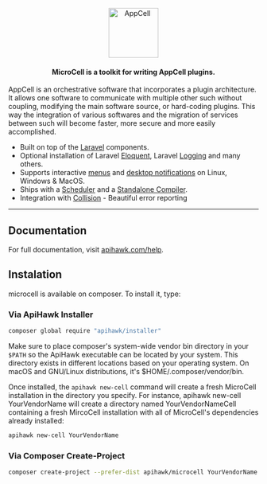 <p align="center">
    <img title="AppCell" height="100" src="https://cdn.apihawk.com/welcome-images/appcell.png" />
</p>


<h4> <center>MicroCell is a toolkit for writing AppCell plugins.</h4>


AppCell is an orchestrative software that incorporates a plugin architecture. It allows one software to communicate with multiple other such without coupling, modifying the main software source, or hard-coding plugins. This way the integration of various softwares and the migration of services between such will become faster, more secure and more easily accomplished.

- Built on top of the [Laravel](https://laravel.com) components.
- Optional installation of Laravel [Eloquent](https://laravel-zero.com/docs/database/), Laravel [Logging](https://laravel-zero.com/docs/logging/) and many others.
- Supports interactive [menus](https://laravel-zero.com/docs/build-interactive-menus/) and [desktop notifications](https://laravel-zero.com/docs/send-desktop-notifications/) on Linux, Windows & MacOS.
- Ships with a [Scheduler](https://laravel-zero.com/docs/task-scheduling/) and  a [Standalone Compiler](https://laravel-zero.com/docs/build-a-standalone-application/).
- Integration with [Collision](https://github.com/nunomaduro/collision) - Beautiful error reporting

------

## Documentation

For full documentation, visit [apihawk.com/help](https://www.apihawk.com/en/help/).

## Instalation

microcell is available on composer. To install it, type:

### Via ApiHawk Installer
```bash
composer global require "apihawk/installer"
```

Make sure to place composer's system-wide vendor bin directory in your `$PATH` so the ApiHawk executable can be located by your system. This directory exists in different locations based on your operating system. On macOS and GNU/Linux distributions, it's $HOME/.composer/vendor/bin.

Once installed, the `apihawk new-cell` command will create a fresh MicroCell installation in the directory you specify. For instance, apihawk new-cell YourVendorName will create a directory named YourVendorNameCell containing a fresh MircoCell installation with all of MicroCell's dependencies already installed:
```bash
apihawk new-cell YourVendorName
```

### Via Composer Create-Project
```bash
composer create-project --prefer-dist apihawk/microcell YourVendorName
```
